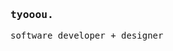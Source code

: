 <samp>
  <h3>tyooou.</h3>
  software developer + designer
  <br/>
  <!--START_SECTION:waka-->
  <!--END_SECTION:waka-->
</samp>
